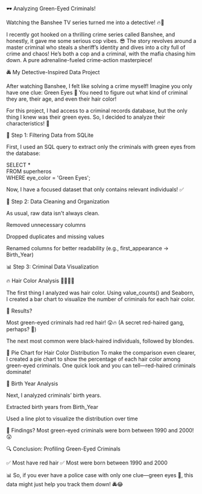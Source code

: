 🕶️ Analyzing Green-Eyed Criminals!

Watching the Banshee TV series turned me into a detective! 🔥👀

I recently got hooked on a thrilling crime series called Banshee, and honestly, it gave me some serious cop vibes. 😎
The story revolves around a master criminal who steals a sheriff’s identity and dives into a city full of crime and chaos!
He’s both a cop and a criminal, with the mafia chasing him down. A pure adrenaline-fueled crime-action masterpiece!


🚔 My Detective-Inspired Data Project

After watching Banshee, I felt like solving a crime myself!
Imagine you only have one clue: Green Eyes 👀
You need to figure out what kind of criminal they are, their age, and even their hair color!

For this project, I had access to a criminal records database, but the only thing I knew was their green eyes.
So, I decided to analyze their characteristics! 🤔


🔎 Step 1: Filtering Data from SQLite

First, I used an SQL query to extract only the criminals with green eyes from the database:

SELECT *  
FROM superheros  
WHERE eye_color = 'Green Eyes';

Now, I have a focused dataset that only contains relevant individuals! ✅


🧹 Step 2: Data Cleaning and Organization

As usual, raw data isn't always clean.

Removed unnecessary columns

Dropped duplicates and missing values

Renamed columns for better readability (e.g., first_appearance → Birth_Year)


📊 Step 3: Criminal Data Visualization

🔥 Hair Color Analysis 👩‍🦰👨‍🦳

The first thing I analyzed was hair color.
Using value_counts() and Seaborn, I created a bar chart to visualize the number of criminals for each hair color.

📌 Results?

Most green-eyed criminals had red hair! 😲🔥
(A secret red-haired gang, perhaps? 🤔)

The next most common were black-haired individuals, followed by blondes.


🥧 Pie Chart for Hair Color Distribution
To make the comparison even clearer, I created a pie chart to show the percentage of each hair color among green-eyed criminals.
One quick look and you can tell—red-haired criminals dominate!


📆 Birth Year Analysis

Next, I analyzed criminals’ birth years.

Extracted birth years from Birth_Year

Used a line plot to visualize the distribution over time


📌 Findings?
Most green-eyed criminals were born between 1990 and 2000! 😲


🔍 Conclusion: Profiling Green-Eyed Criminals

✅ Most have red hair
✅ Most were born between 1990 and 2000

📊 So, if you ever have a police case with only one clue—green eyes 👀,
this data might just help you track them down! 🚔😂
